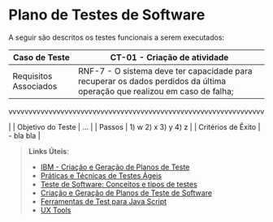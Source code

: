 # Plano de Testes de Software

A seguir são descritos os testes funcionais a serem executados: 

| Caso de Teste | CT-01 - Criação de atividade |
|---------------|--------------------------|
| Requisitos Associados | RNF-7 - O sistema deve ter capacidade para recuperar os dados perdidos da última operação que realizou em caso de falha;
vvvvvvvvvvvvvvvvvvvvvvvvvvvvvvvvvvvvvvvvvvvvvvvvvvvvvvvvvvvvvvvv

  |
| Objetivo do Teste | ... |
| Passos | 1) w 2) x 3) y 4) z |
| Critérios de Êxito | - bla bla |













 
> **Links Úteis**:
> - [IBM - Criação e Geração de Planos de Teste](https://www.ibm.com/developerworks/br/local/rational/criacao_geracao_planos_testes_software/index.html)
> - [Práticas e Técnicas de Testes Ágeis](http://assiste.serpro.gov.br/serproagil/Apresenta/slides.pdf)
> -  [Teste de Software: Conceitos e tipos de testes](https://blog.onedaytesting.com.br/teste-de-software/)
> - [Criação e Geração de Planos de Teste de Software](https://www.ibm.com/developerworks/br/local/rational/criacao_geracao_planos_testes_software/index.html)
> - [Ferramentas de Test para Java Script](https://geekflare.com/javascript-unit-testing/)
> - [UX Tools](https://uxdesign.cc/ux-user-research-and-user-testing-tools-2d339d379dc7)
